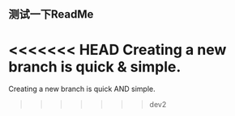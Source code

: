 ## 测试一下ReadMe
<<<<<<< HEAD
Creating a new branch is quick & simple.
=======
Creating a new branch is quick AND simple.
>>>>>>> dev2
